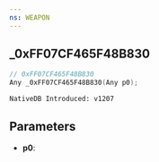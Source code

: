 ```yaml
---
ns: WEAPON
---
```

## _0xFF07CF465F48B830

```c
// 0xFF07CF465F48B830
Any _0xFF07CF465F48B830(Any p0);
```

```
NativeDB Introduced: v1207
```

## Parameters
* **p0**:
